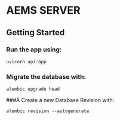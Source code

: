 # AEMS SERVER

## Getting Started

### Run the app using:

```
uvicorn api:app
```

### Migrate the database with:

```
alembic upgrade head
```

###Â Create a new Database Revision with:

```
alembic revision --autogenerate
```
